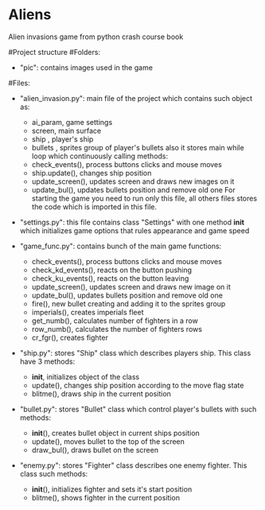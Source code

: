 # Aliens
Alien invasions game from python crash course book

#Project structure
#Folders:
- "pic":
 contains images used in the game

#Files:
- "alien_invasion.py":
  main file of the project which contains such object as:
  - ai_param, game settings
  - screen, main surface
  - ship , player's ship
  - bullets , sprites group of player's bullets
  also it stores main while loop which continuously calling methods:
  - check_events(), process buttons clicks and mouse moves
  - ship.update(), changes ship position
  - update_screen(), updates screen and draws new images on it
  - update_bul(), updates bullets position and remove old one
  For starting the game you need to run only this file, all others files stores the code which is imported in this file.   

- "settings.py":
  this file contains class "Settings" with one method __init__ which initializes game options that rules appearance and game speed

- "game_func.py":
  contains bunch of the main game functions:
  - check_events(), process buttons clicks and mouse moves
  - check_kd_events(), reacts on the button pushing
  - check_ku_events(), reacts on the button leaving
  - update_screen(), updates screen and draws new image on it
  - update_bul(), updates bullets position and remove old one
  - fire(), new bullet creating and adding it to the sprites group
  - imperials(), creates imperials fleet
  - get_numb(), calculates number of fighters in a row
  - row_numb(),  calculates the number of fighters rows
  - cr_fgr(), creates fighter

- "ship.py":
  stores "Ship" class which describes players ship. This class have 3 methods:
  - __init__, initializes object of the class  
  - update(), changes ship position according to the move flag state
  - blitme(), draws ship in the current position  

- "bullet.py":
  stores "Bullet" class which control player's bullets with such methods:
  - __init__(), creates bullet object in current ships position
  - update(), moves bullet to the top of the screen
  - draw_bul(), draws bullet on the screen

- "enemy.py":
  stores "Fighter" class describes one enemy fighter. This class such methods:
  - __init__(), initializes fighter and sets it's start position
  - blitme(), shows fighter in the current position
